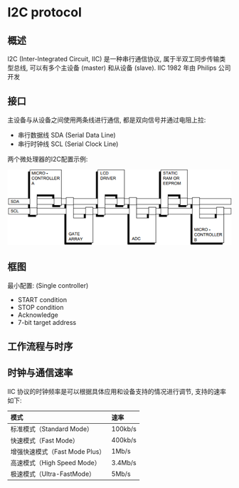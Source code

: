 # I2C protocol

## 概述
I2C (Inter-Integrated Circuit, IIC) 是一种串行通信协议, 属于半双工同步传输类型总线, 可以有多个主设备 (master) 和从设备 (slave). IIC 1982 年由 Philips 公司开发

## 接口
主设备与从设备之间使用两条线进行通信, 都是双向信号并通过电阻上拉:
- 串行数据线 SDA (Serial Data Line)
- 串行时钟线 SCL (Serial Clock Line)

两个微处理器的I2C配置示例:

<img src="../figs/i2c_example.png"  width="520" />

## 框图
最小配置: (Single controller)
- START condition
- STOP condition
- Acknowledge
- 7-bit target address

## 工作流程与时序

## 时钟与通信速率
IIC 协议的时钟频率是可以根据具体应用和设备支持的情况进行调节, 支持的速率如下: 

| 模式 | 速率 |
|:-------|:--------|
|标准模式（Standard Mode）|100kb/s|
|快速模式（Fast Mode）|400kb/s|
|增强快速模式（Fast Mode Plus）|1Mb/s|
|高速模式（High Speed Mode）|3.4Mb/s|
|极速模式（Ultra-FastMode）|5Mb/s|
